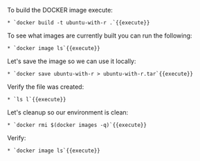 To build the DOCKER image execute:

	* `docker build -t ubuntu-with-r .`{{execute}}


To see what images are currently built you can run the following:

	* `docker image ls`{{execute}}


Let's save the image so we can use it locally:

	* `docker save ubuntu-with-r > ubuntu-with-r.tar`{{execute}}

Verify the file was created:
	
	* `ls l`{{execute}}

Let's cleanup so our environment is clean:

	* `docker rmi $(docker images -q)`{{execute}}
	
Verify:

	* `docker image ls`{{execute}}